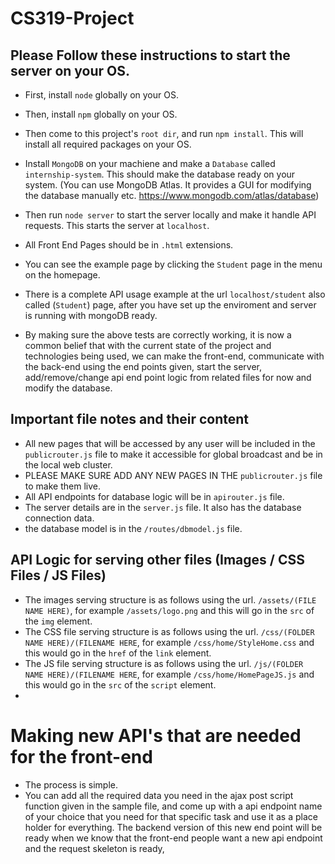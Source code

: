 # CS319-Project
## Please Follow these instructions to start the server on your OS.

- First, install `node` globally on your OS.
- Then, install `npm` globally on your OS.
- Then come to this project's `root dir`, and run `npm install`. This will install all required packages on your OS.

- Install `MongoDB` on your machiene and make a `Database` called `internship-system`. This should make the database ready on your system. (You can use MongoDB Atlas. It provides a GUI for modifying the database manually etc. https://www.mongodb.com/atlas/database)
- Then run `node server` to start the server locally and make it handle API requests. This starts the server at `localhost`.

- All Front End Pages should be in `.html` extensions.
- You can see the example page by clicking the `Student` page in the menu on the homepage.
- There is a complete API usage example at the url `localhost/student` also called (`Student`) page, after you have set up the enviroment and server is running with mongoDB ready.


- By making sure the above tests are correctly working, it is now a common belief that with the current state of the project and technologies being used, we can make the front-end, communicate with the back-end using the end points given, start the server, add/remove/change api end point logic from related files for now and modify the database.


## Important file notes and their content
- All new pages that will be accessed by any user will be included in the `publicrouter.js` file to make it accessible for global broadcast and be in the local web cluster.
- PLEASE MAKE SURE ADD ANY NEW PAGES IN THE `publicrouter.js` file to make them live.
- All API endpoints for database logic will be in `apirouter.js` file.
- The server details are in the `server.js` file. It also has the database connection data.
- the database model is in the `/routes/dbmodel.js` file.


## API Logic for serving other files (Images / CSS Files / JS Files)
- The images serving structure is as follows using the url. `/assets/(FILE NAME HERE)`, for example `/assets/logo.png` and this will go in the `src` of the `img` element.
- The CSS file serving structure is as follows using the url. `/css/(FOLDER NAME HERE)/(FILENAME HERE`, for example `/css/home/StyleHome.css` and this would go in the `href` of the `link` element.
- The JS file serving structure is as follows using the url. `/js/(FOLDER NAME HERE)/(FILENAME HERE`, for example `/css/home/HomePageJS.js` and this would go in the `src` of the `script` element.
- 
# Making new API's that are needed for the front-end
- The process is simple.
- You can add all the required data you need in the ajax post script function given in the sample file, and come up with a api endpoint name of your choice that you need for that specific task and use it as a place holder for everything. The backend version of this new end point will be ready when we know that the front-end people want a new api endpoint and the request skeleton is ready,
